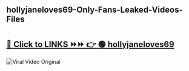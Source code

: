 
 ## hollyjaneloves69-Only-Fans-Leaked-Videos-Files

# <h2><a href="https://mediaupload.pro?hollyjaneloves69">🔗 Click to LINKS ⏩⏩ 👉 🟢 hollyjaneloves69 </a></h2>

<a href="https://mediaupload.pro?hollyjaneloves69" rel="nofollow" data-target="animated-image.originalLink"><img src="https://i.ibb.co.com/xMMVF88/686577567.gif" alt="Viral Video Original" style="max-width: 100%; display: inline-block;" data-target="animated-image.originalImage"></a>